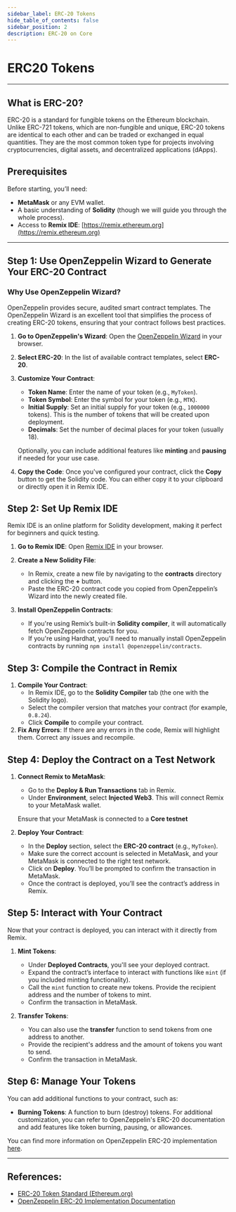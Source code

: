 ```yaml
---
sidebar_label: ERC-20 Tokens
hide_table_of_contents: false
sidebar_position: 2
description: ERC-20 on Core
---
```


# ERC20 Tokens

---

## What is ERC-20?

ERC-20 is a standard for fungible tokens on the Ethereum blockchain. Unlike ERC-721 tokens, which are non-fungible and unique, ERC-20 tokens are identical to each other and can be traded or exchanged in equal quantities. They are the most common token type for projects involving cryptocurrencies, digital assets, and decentralized applications (dApps).

## Prerequisites

Before starting, you’ll need:

- **MetaMask** or any EVM wallet.
- A basic understanding of **Solidity** (though we will guide you through the whole process).
- Access to **Remix IDE**: [https://remix.ethereum.org](https://remix.ethereum.org)

---

## Step 1: Use OpenZeppelin Wizard to Generate Your ERC-20 Contract

### Why Use OpenZeppelin Wizard?

OpenZeppelin provides secure, audited smart contract templates. The OpenZeppelin Wizard is an excellent tool that simplifies the process of creating ERC-20 tokens, ensuring that your contract follows best practices.

1. **Go to OpenZeppelin's Wizard**: Open the [OpenZeppelin Wizard](https://wizard.openzeppelin.com/) in your browser.
2. **Select ERC-20**: In the list of available contract templates, select **ERC-20**.
3. **Customize Your Contract**:

   - **Token Name**: Enter the name of your token (e.g., `MyToken`).
   - **Token Symbol**: Enter the symbol for your token (e.g., `MTK`).
   - **Initial Supply**: Set an initial supply for your token (e.g., `1000000` tokens). This is the number of tokens that will be created upon deployment.
   - **Decimals**: Set the number of decimal places for your token (usually 18).

   Optionally, you can include additional features like **minting** and **pausing** if needed for your use case.

4. **Copy the Code**: Once you've configured your contract, click the **Copy** button to get the Solidity code. You can either copy it to your clipboard or directly open it in Remix IDE.

## Step 2: Set Up Remix IDE

Remix IDE is an online platform for Solidity development, making it perfect for beginners and quick testing.

1. **Go to Remix IDE**: Open [Remix IDE](https://remix.ethereum.org) in your browser.
2. **Create a New Solidity File**:

   - In Remix, create a new file by navigating to the **contracts** directory and clicking the **+** button.
   - Paste the ERC-20 contract code you copied from OpenZeppelin’s Wizard into the newly created file.

3. **Install OpenZeppelin Contracts**:
   - If you're using Remix’s built-in **Solidity compiler**, it will automatically fetch OpenZeppelin contracts for you.
   - If you're using Hardhat, you'll need to manually install OpenZeppelin contracts by running `npm install @openzeppelin/contracts`.

## Step 3: Compile the Contract in Remix

1. **Compile Your Contract**:
   - In Remix IDE, go to the **Solidity Compiler** tab (the one with the Solidity logo).
   - Select the compiler version that matches your contract (for example, `0.8.24`).
   - Click **Compile** to compile your contract.
2. **Fix Any Errors**: If there are any errors in the code, Remix will highlight them. Correct any issues and recompile.

## Step 4: Deploy the Contract on a Test Network

1. **Connect Remix to MetaMask**:

   - Go to the **Deploy & Run Transactions** tab in Remix.
   - Under **Environment**, select **Injected Web3**. This will connect Remix to your MetaMask wallet.

   Ensure that your MetaMask is connected to a **Core testnet**

2. **Deploy Your Contract**:
   - In the **Deploy** section, select the **ERC-20 contract** (e.g., `MyToken`).
   - Make sure the correct account is selected in MetaMask, and your MetaMask is connected to the right test network.
   - Click on **Deploy**. You’ll be prompted to confirm the transaction in MetaMask.
   - Once the contract is deployed, you’ll see the contract’s address in Remix.

## Step 5: Interact with Your Contract

Now that your contract is deployed, you can interact with it directly from Remix.

1. **Mint Tokens**:

   - Under **Deployed Contracts**, you'll see your deployed contract.
   - Expand the contract’s interface to interact with functions like `mint` (if you included minting functionality).
   - Call the `mint` function to create new tokens. Provide the recipient address and the number of tokens to mint.
   - Confirm the transaction in MetaMask.

2. **Transfer Tokens**:
   - You can also use the **transfer** function to send tokens from one address to another.
   - Provide the recipient's address and the amount of tokens you want to send.
   - Confirm the transaction in MetaMask.

## Step 6: Manage Your Tokens

You can add additional functions to your contract, such as:

- **Burning Tokens**: A function to burn (destroy) tokens. For additional customization, you can refer to OpenZeppelin's ERC-20 documentation and add features like token burning, pausing, or allowances.

You can find more information on OpenZeppelin ERC-20 implementation [here](https://docs.openzeppelin.com/contracts/4.x/erc20).

---

## References:

- [ERC-20 Token Standard (Ethereum.org)](https://ethereum.org/en/developers/docs/standards/tokens/erc-20/)
- [OpenZeppelin ERC-20 Implementation Documentation](https://docs.openzeppelin.com/contracts/4.x/erc20)
